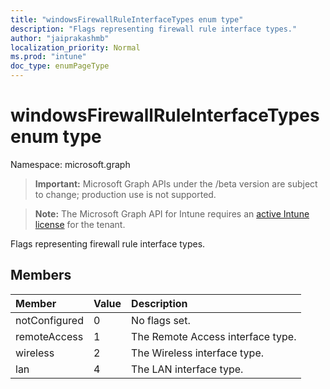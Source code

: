 ```yaml
---
title: "windowsFirewallRuleInterfaceTypes enum type"
description: "Flags representing firewall rule interface types."
author: "jaiprakashmb"
localization_priority: Normal
ms.prod: "intune"
doc_type: enumPageType
---
```


# windowsFirewallRuleInterfaceTypes enum type

Namespace: microsoft.graph

> **Important:** Microsoft Graph APIs under the /beta version are subject to change; production use is not supported.

> **Note:** The Microsoft Graph API for Intune requires an [active Intune license](https://go.microsoft.com/fwlink/?linkid=839381) for the tenant.

Flags representing firewall rule interface types.

## Members
|Member|Value|Description|
|:---|:---|:---|
|notConfigured|0|No flags set.|
|remoteAccess|1|The Remote Access interface type.|
|wireless|2|The Wireless interface type.|
|lan|4|The LAN interface type.|
